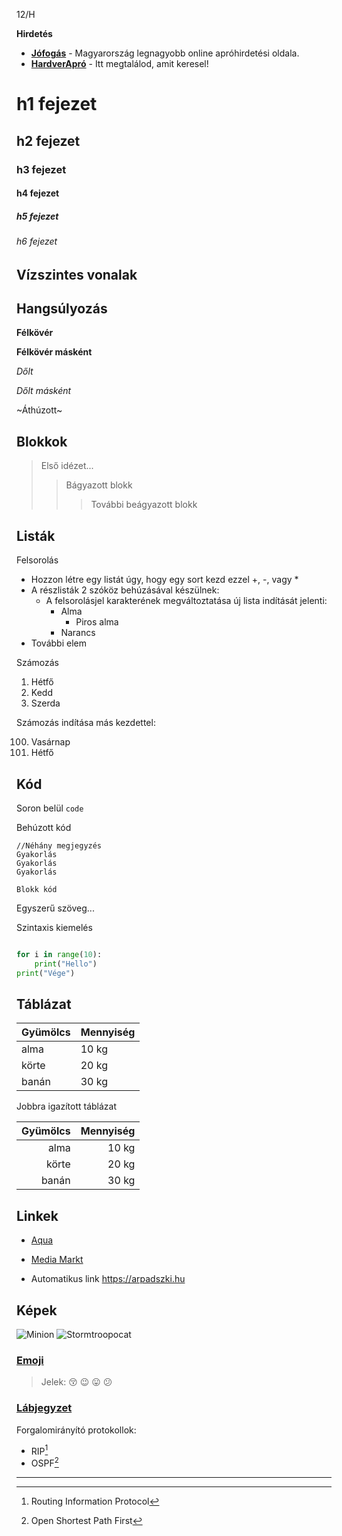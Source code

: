 12/H

__Hirdetés__

- __[Jófogás](https://jofogas.hu/)__ - Magyarország legnagyobb online apróhirdetési oldala.
- __[HardverApró](https://harverapro.hu/)__ - Itt megtalálod, amit keresel!


# h1 fejezet
## h2 fejezet
### h3 fejezet
#### h4 fejezet
##### h5 fejezet
###### h6 fejezet


## Vízszintes vonalak


## Hangsúlyozás

**Félkövér**

__Félkövér másként__

*Dőlt*

_Dőlt másként_

~Áthúzott~


## Blokkok


>Első idézet...
>>Bágyazott blokk
>>>További beágyazott blokk


## Listák

Felsorolás

- Hozzon létre egy listát úgy, hogy egy sort kezd ezzel +, -, vagy *
- A részlisták 2 szóköz behúzásával készülnek:
    - A felsorolásjel karakterének megváltoztatása új lista indítását jelenti:
        - Alma
            - Piros alma
        - Narancs
- További elem

Számozás

 1. Hétfő
 2. Kedd
 3. Szerda



Számozás indítása más kezdettel:

100. Vasárnap
101. Hétfő


## Kód

Soron belül `code`

Behúzott kód
```
//Néhány megjegyzés
Gyakorlás
Gyakorlás
Gyakorlás
```
```
Blokk kód
```

Egyszerű szöveg...


Szintaxis kiemelés
```python

for i in range(10):
    print("Hello")
print("Vége")
```

## Táblázat

|Gyümölcs | Mennyiség|
|---------|----------|
|alma |10 kg|    
|körte |20 kg|    
|banán |30 kg|    

Jobbra igazított táblázat

|Gyümölcs | Mennyiség|
|---------:|----------:|
|alma |10 kg|    
|körte |20 kg|    
|banán |30 kg|   


## Linkek

- [Aqua](http://aqua.hu)

- [Media Markt](http://mediamarkt.hu/ "MediaMarkt Magyarország")

- Automatikus link https://arpadszki.hu


## Képek

![Minion](https://octodex.github.com/images/minion.png)
![Stormtroopocat](https://octodex.github.com/images/stormtroopocat.jpg "The Stormtroopocat")


### [Emoji](https://github.com/markdown-it/markdown-it-emoji)

>Jelek: :kissing_closed_eyes: :wink: :stuck_out_tongue: :confused:


### [Lábjegyzet](https://github.com/markdown-it/markdown-it-footnote)
Forgalomirányító protokollok:  
- RIP[^1]
- OSPF[^2]
-----------------
[^1]: Routing Information Protocol

[^2]: Open Shortest Path First